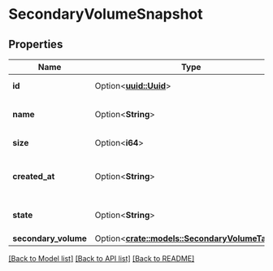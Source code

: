 # SecondaryVolumeSnapshot

## Properties

Name | Type | Description | Notes
------------ | ------------- | ------------- | -------------
**id** | Option<[**uuid::Uuid**](uuid::Uuid.md)> | Volume ID | [optional][readonly]
**name** | Option<**String**> | Volume snapshot name | [optional]
**size** | Option<**i64**> | Volume size | [optional]
**created_at** | Option<**String**> | Volume snapshot creation date | [optional][readonly]
**state** | Option<**String**> | Volume snapshot state | [optional][readonly]
**secondary_volume** | Option<[**crate::models::SecondaryVolumeTarget**](secondary-volume-target.md)> |  | [optional]

[[Back to Model list]](../README.md#documentation-for-models) [[Back to API list]](../README.md#documentation-for-api-endpoints) [[Back to README]](../README.md)


